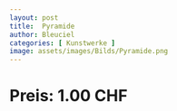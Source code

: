 ```yaml
---
layout: post
title:  Pyramide
author: Bleuciel
categories: [ Kunstwerke ]
image: assets/images/Bilds/Pyramide.png
---
```

# Preis: 1.00 CHF
